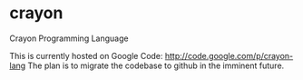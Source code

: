 # crayon
Crayon Programming Language

This is currently hosted on Google Code: http://code.google.com/p/crayon-lang
The plan is to migrate the codebase to github in the imminent future.
